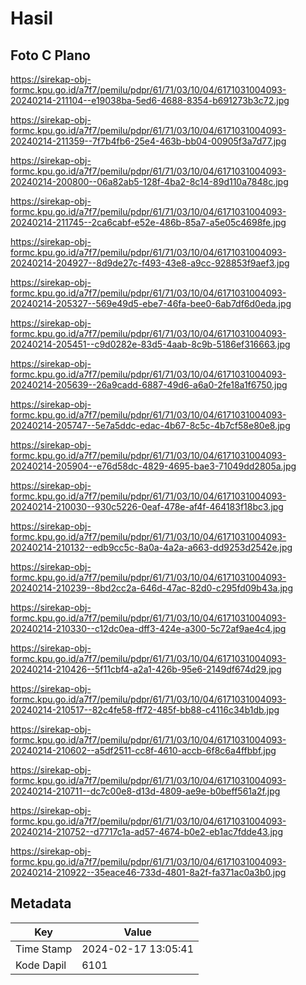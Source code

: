 # Hasil

## Foto C Plano

https://sirekap-obj-formc.kpu.go.id/a7f7/pemilu/pdpr/61/71/03/10/04/6171031004093-20240214-211104--e19038ba-5ed6-4688-8354-b691273b3c72.jpg

https://sirekap-obj-formc.kpu.go.id/a7f7/pemilu/pdpr/61/71/03/10/04/6171031004093-20240214-211359--7f7b4fb6-25e4-463b-bb04-00905f3a7d77.jpg

https://sirekap-obj-formc.kpu.go.id/a7f7/pemilu/pdpr/61/71/03/10/04/6171031004093-20240214-200800--06a82ab5-128f-4ba2-8c14-89d110a7848c.jpg

https://sirekap-obj-formc.kpu.go.id/a7f7/pemilu/pdpr/61/71/03/10/04/6171031004093-20240214-211745--2ca6cabf-e52e-486b-85a7-a5e05c4698fe.jpg

https://sirekap-obj-formc.kpu.go.id/a7f7/pemilu/pdpr/61/71/03/10/04/6171031004093-20240214-204927--8d9de27c-f493-43e8-a9cc-928853f9aef3.jpg

https://sirekap-obj-formc.kpu.go.id/a7f7/pemilu/pdpr/61/71/03/10/04/6171031004093-20240214-205327--569e49d5-ebe7-46fa-bee0-6ab7df6d0eda.jpg

https://sirekap-obj-formc.kpu.go.id/a7f7/pemilu/pdpr/61/71/03/10/04/6171031004093-20240214-205451--c9d0282e-83d5-4aab-8c9b-5186ef316663.jpg

https://sirekap-obj-formc.kpu.go.id/a7f7/pemilu/pdpr/61/71/03/10/04/6171031004093-20240214-205639--26a9cadd-6887-49d6-a6a0-2fe18a1f6750.jpg

https://sirekap-obj-formc.kpu.go.id/a7f7/pemilu/pdpr/61/71/03/10/04/6171031004093-20240214-205747--5e7a5ddc-edac-4b67-8c5c-4b7cf58e80e8.jpg

https://sirekap-obj-formc.kpu.go.id/a7f7/pemilu/pdpr/61/71/03/10/04/6171031004093-20240214-205904--e76d58dc-4829-4695-bae3-71049dd2805a.jpg

https://sirekap-obj-formc.kpu.go.id/a7f7/pemilu/pdpr/61/71/03/10/04/6171031004093-20240214-210030--930c5226-0eaf-478e-af4f-464183f18bc3.jpg

https://sirekap-obj-formc.kpu.go.id/a7f7/pemilu/pdpr/61/71/03/10/04/6171031004093-20240214-210132--edb9cc5c-8a0a-4a2a-a663-dd9253d2542e.jpg

https://sirekap-obj-formc.kpu.go.id/a7f7/pemilu/pdpr/61/71/03/10/04/6171031004093-20240214-210239--8bd2cc2a-646d-47ac-82d0-c295fd09b43a.jpg

https://sirekap-obj-formc.kpu.go.id/a7f7/pemilu/pdpr/61/71/03/10/04/6171031004093-20240214-210330--c12dc0ea-dff3-424e-a300-5c72af9ae4c4.jpg

https://sirekap-obj-formc.kpu.go.id/a7f7/pemilu/pdpr/61/71/03/10/04/6171031004093-20240214-210426--5f11cbf4-a2a1-426b-95e6-2149df674d29.jpg

https://sirekap-obj-formc.kpu.go.id/a7f7/pemilu/pdpr/61/71/03/10/04/6171031004093-20240214-210517--82c4fe58-ff72-485f-bb88-c4116c34b1db.jpg

https://sirekap-obj-formc.kpu.go.id/a7f7/pemilu/pdpr/61/71/03/10/04/6171031004093-20240214-210602--a5df2511-cc8f-4610-accb-6f8c6a4ffbbf.jpg

https://sirekap-obj-formc.kpu.go.id/a7f7/pemilu/pdpr/61/71/03/10/04/6171031004093-20240214-210711--dc7c00e8-d13d-4809-ae9e-b0beff561a2f.jpg

https://sirekap-obj-formc.kpu.go.id/a7f7/pemilu/pdpr/61/71/03/10/04/6171031004093-20240214-210752--d7717c1a-ad57-4674-b0e2-eb1ac7fdde43.jpg

https://sirekap-obj-formc.kpu.go.id/a7f7/pemilu/pdpr/61/71/03/10/04/6171031004093-20240214-210922--35eace46-733d-4801-8a2f-fa371ac0a3b0.jpg


## Metadata

| Key        | Value               |
| ---------- | ------------------- |
| Time Stamp | 2024-02-17 13:05:41 |
| Kode Dapil | 6101                |



